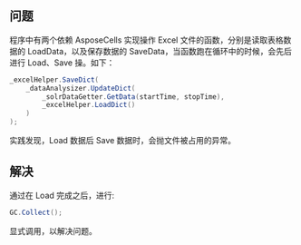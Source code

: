 ## 问题

程序中有两个依赖 AsposeCells 实现操作 Excel 文件的函数，分别是读取表格数据的 LoadData，以及保存数据的 SaveData，当函数跑在循环中的时候，会先后进行 Load、Save 操。如下：

```cs
_excelHelper.SaveDict(
    _dataAnalysizer.UpdateDict(
        _solrDataGetter.GetData(startTime, stopTime),
        _excelHelper.LoadDict()
    )
);
```

实践发现，Load 数据后 Save 数据时，会抛文件被占用的异常。

## 解决

通过在 Load 完成之后，进行:

```cs
GC.Collect();
```

显式调用，以解决问题。
